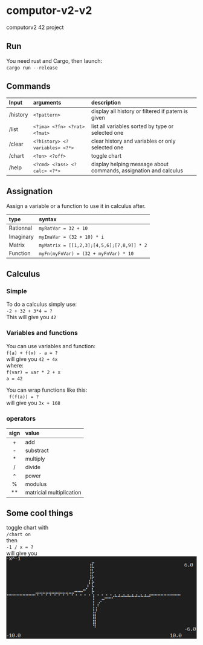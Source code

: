 # computor-v2-v2
computorv2 42 project
## Run
You need rust and Cargo, then launch:    
`cargo run --release`

## Commands

|Input|arguments|description|
|:-|:-|:-|
|/history|`<?pattern>`|display all history or filtered if patern is given|
|/list|`<?ima> <?fn> <?rat> <?mat>`|list all variables sorted by type or selected one|
|/clear|`<?history> <?variables> <?*>`|clear history and variables or only selected one|
|/chart|`<?on> <?off>`|toggle chart|
|/help|`<?cmd> <?ass> <?calc> <?*>`|display helping message about commands, assignation and calculus|

## Assignation
Assign a variable or a function to use it in calculus after.

|type|syntax|
|:-|:-|
|Rationnal|`myRatVar = 32 + 10`|
|Imaginary|`myImaVar = (32 + 10) * i`|
|Matrix|`myMatrix = [[1,2,3];[4,5,6];[7,8,9]] * 2`|
|Function|`myFn(myFnVar) = (32 + myFnVar) * 10`|

## Calculus
### Simple
To do a calculus simply use:   
`-2 + 32 + 3*4 = ?`   
This will give you `42`

### Variables and functions
You can use variables and function:   
`f(a) + f(x) - a = ?`    
will give you `42 + 4x`    
where:     
`f(var) = var * 2 + x`    
`a = 42`

You can wrap functions like this:    
` f(f(a)) = ?`    
will give you `3x + 168`

### operators

|sign|value|
|:-:|:-|
|+|add|
|-|substract|
|*|multiply|
|/|divide|
|^|power|
|%|modulus|
|**|matricial multiplication|

## Some cool things
toggle chart with     
`/chart on`     
then    
`-1 / x = ?`    
will give you   
![chart](chart.png)
